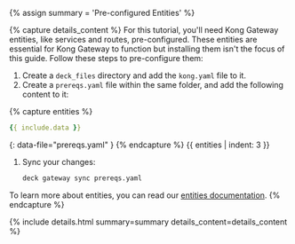 
{% assign summary = 'Pre-configured Entities' %}

{% capture details_content %}
For this tutorial, you'll need Kong Gateway entities, like services and routes, pre-configured. These entities are essential for Kong Gateway to function but installing them isn't the focus of this guide. Follow these steps to pre-configure them:
1. Create a `deck_files` directory and add the `kong.yaml` file to it.
1. Create a `prereqs.yaml` file within the same folder, and add the following content to it:

{% capture entities %}
```yaml
{{ include.data }}
```
{: data-file="prereqs.yaml" }
{% endcapture %}
{{ entities | indent: 3 }}

1. Sync your changes:
   ```sh
   deck gateway sync prereqs.yaml
   ```

To learn more about entities, you can read our [entities documentation](/entities/). 
{% endcapture %}

{% include details.html summary=summary details_content=details_content %}